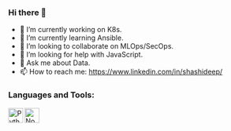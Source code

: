 ### Hi there 👋



- 🔭 I’m currently working on K8s.
- 🌱 I’m currently learning Ansible.
- 🤝 I’m looking to collaborate on MLOps/SecOps.
- 🤔 I’m looking for help with JavaScript.
- 💬 Ask me about Data.
- 📫 How to reach me: https://www.linkedin.com/in/shashideep/


### Languages and Tools:


<img align="left" alt="Python" width="30px" src="https://avatars0.githubusercontent.com/u/1525981?s=200&v=4" />

<img align="left" alt="Node JS" width="30px" src="https://avatars0.githubusercontent.com/u/9950313?s=200&v=4" />










